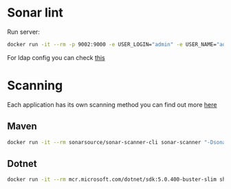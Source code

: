 # Sonar lint
Run server:
```sh
docker run -it --rm -p 9002:9000 -e USER_LOGIN="admin" -e USER_NAME="admin" -e USER_PASSWORD="admin" sonarqube:lts-community
```
For ldap config you can check [this](https://docs.sonarsource.com/sonarqube/9.9/instance-administration/authentication/ldap/#:~:text=You%20can%20configure%20SonarQube%20authentication,against%20the%20external%20authentication%20engine.) 
# Scanning
Each application has its own scanning method you can find out more [here](https://docs.sonarsource.com/sonarqube/9.9/analyzing-source-code/scanners/sonarscanner/)
## Maven
```sh
docker run -it --rm sonarsource/sonar-scanner-cli sonar-scanner "-Dsonar.projectKey=${YOUR_PROJECT_KEY} -Dsonar.login=${YOUR_TOKEN} -Dsonar.host.url=$SONAR_URL"
```
## Dotnet
```sh
docker run -it --rm mcr.microsoft.com/dotnet/sdk:5.0.400-buster-slim sh -c "dotnet tool install --global dotnet-sonarscanner --version 5.13.0 && ln -s /root/.dotnet/tools/dotnet-sonarscanner /usr/bin/ && dotnet sonarscanner begin /ket:$KEY /d:sonar.login=$SONAR_LOGIN /d:sonar.host.url=$SONAR_URL && dotnet publish && sonarscanner end /d:sonar.login=$SONAR_LOGIN"
```